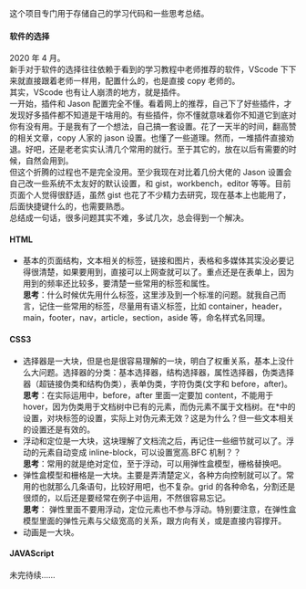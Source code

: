 这个项目专门用于存储自己的学习代码和一些思考总结。

#### 软件的选择

2020 年 4 月。  
 新手对于软件的选择往往依赖于看到的学习教程中老师推荐的软件，VScode 下下来就直接跟着老师一样用，配置什么的，也是直接 copy 老师的。  
 其实，VScode 也有让人崩溃的地方，就是插件。  
 一开始，插件和 Jason 配置完全不懂。看着网上的推荐，自己下了好些插件，才发现好多插件都不知道是干啥用的。有些插件，你不懂就意味着你不知道它到底对你有没有用。于是我有了一个想法，自己搞一套设置。花了一天半的时间，翻高赞的相关文章，copy 人家的 jason 设置。也懂了一些道理。然而，一堆插件直接劝退。好吧，还是老老实实认清几个常用的就行。至于其它的，放在以后有需要的时候，自然会用到。  
 但这个折腾的过程也不是完全没用。至少我现在对比着几份大佬的 Jason 设置会自己改一些系统不太友好的默认设置，和 gist，workbench，editor 等等。目前页面个人觉得很舒适，虽然 gist 也花了不少精力去研究，现在基本上也能用了，后面快捷键什么的，也需要熟悉。  
 总结成一句话，很多问题其实不难，多试几次，总会得到一个解决。

#### HTML

- 基本的页面结构，文本相关的标签，链接和图片，表格和多媒体其实没必要记得很清楚，如果要用到，直接可以上网查就可以了。重点还是在表单上，因为用到的频率还比较多，要清楚一些常用的标签和属性。  
  **思考**：什么时候优先用什么标签，这里涉及到一个标准的问题。就我自己而言，记住一些常用的标签，尽量用有语义标签，比如 container，header，main，footer，nav，article，section，aside 等，命名样式名同理。

#### CSS3

- 选择器是一大块，但是也是很容易理解的一块，明白了权重关系，基本上没什么大问题。选择器的分类：基本选择器，结构选择器，属性选择器，伪类选择器（超链接伪类和结构伪类），表单伪类，字符伪类(文字和 before，after)。  
  **思考**：在实际运用中，before，after 里面一定要加 content，不能用于 hover，因为伪类用于文档树中已有的元素，而伪元素不属于文档树。在\*中的设置，对块标签的设置，实际上对伪元素无效？这是为什么？但一些文本相关的设置还是有效的。
- 浮动和定位是一大块，这块理解了文档流之后，再记住一些细节就可以了。浮动的元素自动变成 inline-block，可以设置宽高.BFC 机制？？  
  **思考**：常用的就是绝对定位，至于浮动，可以用弹性盒模型，栅格替换吧。
- 弹性盒模型和栅格是一大块。主要是弄清楚定义，各种方向控制就可以了。常用的也就那么几条语句，比较好用吧，也不复杂。grid 的各种命名，分割还是很烦的，以后还是要经常在例子中运用，不然很容易忘记。  
  **思考**： 弹性里面不要用浮动，定位元素也不参与浮动。特别要注意，在弹性盒模型里面的弹性元素与父级宽高的关系，跟方向有关，或是直接内容撑开。
- 动画是一大块。

#### JAVAScript

未完待续……
